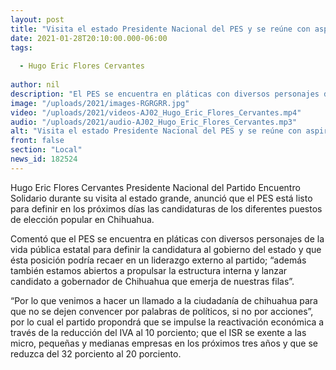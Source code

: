 ```yaml
---
layout: post
title: "Visita el estado Presidente Nacional del PES y se reúne con aspirantes"
date: 2021-01-28T20:10:00.000-06:00
tags:
  
  - Hugo Eric Flores Cervantes
  
author: nil
description: "El PES se encuentra en pláticas con diversos personajes de la vida pública estatal"
image: "/uploads/2021/images-RGRGRR.jpg"
video: "/uploads/2021/videos-AJ02_Hugo_Eric_Flores_Cervantes.mp4"
audio: "/uploads/2021/audio-AJ02_Hugo_Eric_Flores_Cervantes.mp3"
alt: "Visita el estado Presidente Nacional del PES y se reúne con aspirantes"
front: false
section: "Local"
news_id: 182524
---
```


Hugo Eric Flores Cervantes Presidente Nacional del Partido Encuentro Solidario durante su visita al estado grande, anunció que el PES está listo para definir en los próximos días las candidaturas de los diferentes puestos de elección popular en Chihuahua.

Comentó que el PES se encuentra en pláticas con diversos personajes de la vida pública estatal para definir la candidatura al gobierno del estado y que ésta posición podría recaer en un liderazgo externo al partido; “además también estamos abiertos a propulsar la estructura interna y lanzar candidato a gobernador de Chihuahua que emerja de nuestras filas”.

“Por lo que venimos a hacer un llamado a la ciudadanía de chihuahua para que no se dejen convencer por palabras de políticos, si no por acciones”, por lo cual el partido propondrá que se impulse la reactivación económica a través de la reducción del IVA al 10 porciento; que el ISR se exente a las micro, pequeñas y medianas empresas en los próximos tres años y que se reduzca del 32 porciento al 20 porciento.